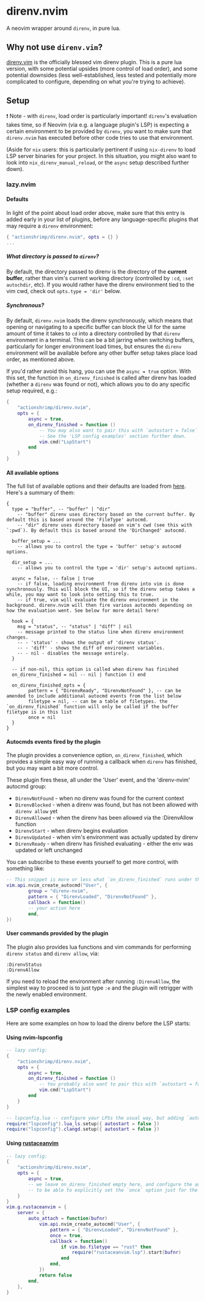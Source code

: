 # direnv.nvim

A neovim wrapper around `direnv`, in pure lua.

## Why not use `direnv.vim`?

[direnv.vim](https://github.com/direnv/direnv.vim) is the officially blessed vim direnv plugin. This is a pure lua version, with some potential upsides (more control of load order), and some potential downsides (less well-established, less tested and potentially more complicated to configure, depending on what you're trying to achieve).

## Setup

:exclamation: Note - with `direnv`, load order is particularly important! `direnv`'s evaluation takes time, so if Neovim (via e.g. a language plugin's LSP) is expecting a certain environment to be provided by `direnv`, you want to make sure that `direnv.nvim` has executed before other code tries to use that environment.

(Aside for `nix` users: this is particularly pertinent if using `nix-direnv` to load LSP server binaries for your project. In this situation, you might also want to look into `nix_direnv_manual_reload`, or the `async` setup described further down).

### lazy.nvim

#### Defaults

In light of the point about load order above, make sure that this entry is added early in your list of plugins, before any language-specific plugins that may require a `direnv` environment:

```lua
{ "actionshrimp/direnv.nvim", opts = {} }
...
```

##### What directory is passed to `direnv`?

By default, the directory passed to direnv is the directory of the __current buffer__, rather than vim's current working directory (controlled by `:cd`, `:set autochdir`, etc). If you would rather have the direnv environment tied to the vim cwd, check out `opts.type = 'dir'` below.

##### Synchronous?

By default, `direnv.nvim` loads the direnv synchronously, which means that opening or navigating to a specific buffer can block the UI for the same amount of time it takes to `cd` into a directory controlled by that `direnv` environment in a terminal. This can be a bit jarring when switching buffers, particularly for longer environment load times, but ensures the `direnv` environment will be available before any other buffer setup takes place load order, as mentioned above.

If you'd rather avoid this hang, you can use the `async = true` option. With this set, the function in `on_direnv_finished` is called after direnv has loaded (whether a `direnv` was found or not), which allows you to do any specific setup required, e.g.:

```lua
{
    "actionshrimp/direnv.nvim",
    opts = {
        async = true,
        on_direnv_finished = function ()
            -- You may also want to pair this with `autostart = false` in any `lspconfig` calls
            -- See the 'LSP config examples' section further down.
            vim.cmd("LspStart")
        end
    }
}
```

#### All available options

The full list of available options and their defaults are loaded from [here](./lua/direnv-nvim/opts.lua). Here's a summary of them:

```
{
  type = "buffer", -- "buffer" | "dir"
    -- "buffer" direnv uses directory based on the current buffer. By default this is based around the 'FileType' autocmd.
    -- "dir" direnv uses directory based on vim's cwd (see this with `:pwd`). By default this is based around the 'DirChanged' autocmd.

  buffer_setup = ...
    -- allows you to control the type = 'buffer' setup's autocmd options.

  dir_setup = ...
    -- allows you to control the type = 'dir' setup's autocmd options.

  async = false, -- false | true
    -- if false, loading environment from direnv into vim is done synchronously. This will block the UI, so if the direnv setup takes a while, you may want to look into setting this to true.
    -- if true, vim will evaluate the direnv environment in the background. direnv.nvim will then fire various autocmds depending on how the evaluation went. See below for more detail here!

  hook = {
    msg = "status", -- "status" | "diff" | nil
    -- message printed to the status line when direnv environment changes.
    -- - 'status' - shows the output of 'direnv status'.
    -- - 'diff' - shows the diff of environment variables.
    -- - nil - disables the message entirely.
  }

  -- if non-nil, this option is called when direnv has finished
  on_direnv_finished = nil -- nil | function () end

  on_direnv_finished_opts = {
		pattern = { "DirenvReady", "DirenvNotFound" }, -- can be amended to include additional autocmd events from the list below
        filetype = nil, -- can be a table of filetypes. the `on_direnv_finished` function will only be called if the buffer filetype is in this list
        once = nil
  }
}
```

#### Autocmds events fired by the plugin

The plugin provides a convenience option, `on_direnv_finished`, which provides a simple easy way of running a callback when `direnv` has finished, but you may want a bit more control.

These plugin fires these, all under the 'User' event, and the 'direnv-nvim' autocmd group:

- `DirenvNotFound` - when no direnv was found for the current context
- `DirenvBlocked` - when a direnv was found, but has not been allowed with `direnv allow` yet
- `DirenvAllowed` - when the direnv has been allowed via the :DirenvAllow function
- `DirenvStart` - when direnv begins evaluation
- `DirenvUpdated` - when vim's environment was actually updated by direnv
- `DirenvReady` - when direnv has finished evaluating - either the env was updated or left unchanged

You can subscribe to these events yourself to get more control, with something like:

```lua
-- This snippet is more or less what `on_direnv_finished` runs under the hood.
vim.api.nvim_create_autocmd("User", {
        group = "direnv-nvim",
        pattern = { "DirenvLoaded", "DirenvNotFound" },
        callback = function()
        -- your action here
        end,
})
```

#### User commands provided by the plugin

The plugin also provides lua functions and vim commands for performing `direnv status` and `direnv allow`, via:

```
:DirenvStatus
:DirenvAllow
```

If you need to reload the environment after running `:DirenvAllow`, the simplest way to proceed is to just type `:e` and the plugin will retrigger with the newly enabled environment.

### LSP config examples

Here are some examples on how to load the direnv before the LSP starts:

#### Using nvim-lspconfig

``` lua
-- lazy config:
{
    "actionshrimp/direnv.nvim",
    opts = {
        async = true,
        on_direnv_finished = function ()
            -- You probably also want to pair this with `autostart = false` in any `lspconfig` calls - see 'LSP config examples' below!
            vim.cmd("LspStart")
        end
    }
}

-- lspconfig.lua -- configure your LPSs the usual way, but adding `autostart = false`
require("lspconfig").lua_ls.setup({ autostart = false })
require("lspconfig").clangd.setup({ autostart = false })
```

#### Using [rustaceanvim](https://github.com/mrcjkb/rustaceanvim)

``` lua
-- lazy config:
{
    "actionshrimp/direnv.nvim",
    opts = {
        async = true,
        -- we leave on_direnv_finished empty here, and configure the autocmd manually,
        -- to be able to explicitly set the `once` option just for the `rust` filetype.
    }
}
vim.g.rustaceanvim = {
    server = {
        auto_attach = function(bufnr)
            vim.api.nvim_create_autocmd("User", {
                pattern = { "DirenvLoaded", "DirenvNotFound" },
                once = true,
                callback = function()
                    if vim.bo.filetype == "rust" then
                        require("rustaceanvim.lsp").start(bufnr)
                    end
                end,
            })
            return false
        end,
    },
}
```
